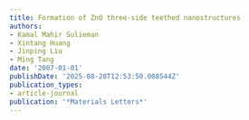 ```yaml
---
title: Formation of ZnO three-side teethed nanostructures
authors:
- Kamal Mahir Sulieman
- Xintang Huang
- Jinping Liu
- Ming Tang
date: '2007-01-01'
publishDate: '2025-08-28T12:53:50.008544Z'
publication_types:
- article-journal
publication: '*Materials Letters*'
---
```

